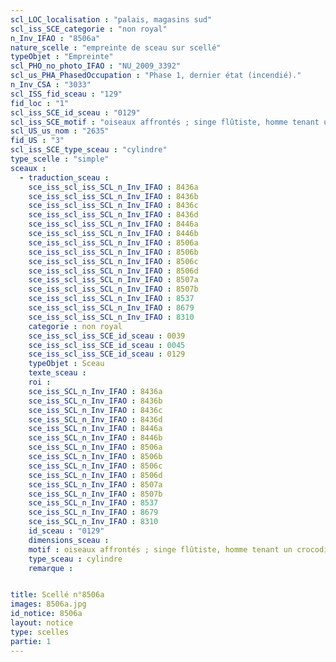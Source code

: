 ```yaml
---
scl_LOC_localisation : "palais, magasins sud"
scl_iss_SCE_categorie : "non royal"
n_Inv_IFAO : "8506a"
nature_scelle : "empreinte de sceau sur scellé"
typeObjet : "Empreinte"
scl_PHO_no_photo_IFAO : "NU_2009_3392"
scl_us_PHA_PhasedOccupation : "Phase 1, dernier état (incendié)."
n_Inv_CSA : "3033"
scl_ISS_fid_sceau : "129"
fid_loc : "1"
scl_iss_SCE_id_sceau : "0129"
scl_iss_SCE_motif : "oiseaux affrontés ; singe flûtiste, homme tenant un crocodile ?, hippopotame, capriné, lézard ; crocodiles tête-bêche, lion, insecte,abeille ; homme sautant?, animal couché..."
scl_US_us_nom : "2635"
fid_US : "3"
scl_iss_SCE_type_sceau : "cylindre"
type_scelle : "simple"
sceaux :
  - traduction_sceau : 
    sce_iss_scl_iss_SCL_n_Inv_IFAO : 8436a
    sce_iss_scl_iss_SCL_n_Inv_IFAO : 8436b
    sce_iss_scl_iss_SCL_n_Inv_IFAO : 8436c
    sce_iss_scl_iss_SCL_n_Inv_IFAO : 8436d
    sce_iss_scl_iss_SCL_n_Inv_IFAO : 8446a
    sce_iss_scl_iss_SCL_n_Inv_IFAO : 8446b
    sce_iss_scl_iss_SCL_n_Inv_IFAO : 8506a
    sce_iss_scl_iss_SCL_n_Inv_IFAO : 8506b
    sce_iss_scl_iss_SCL_n_Inv_IFAO : 8506c
    sce_iss_scl_iss_SCL_n_Inv_IFAO : 8506d
    sce_iss_scl_iss_SCL_n_Inv_IFAO : 8507a
    sce_iss_scl_iss_SCL_n_Inv_IFAO : 8507b
    sce_iss_scl_iss_SCL_n_Inv_IFAO : 8537
    sce_iss_scl_iss_SCL_n_Inv_IFAO : 8679
    sce_iss_scl_iss_SCL_n_Inv_IFAO : 8310
    categorie : non royal
    sce_iss_scl_iss_SCE_id_sceau : 0039
    sce_iss_scl_iss_SCE_id_sceau : 0045
    sce_iss_scl_iss_SCE_id_sceau : 0129
    typeObjet : Sceau
    texte_sceau : 
    roi : 
    sce_iss_SCL_n_Inv_IFAO : 8436a
    sce_iss_SCL_n_Inv_IFAO : 8436b
    sce_iss_SCL_n_Inv_IFAO : 8436c
    sce_iss_SCL_n_Inv_IFAO : 8436d
    sce_iss_SCL_n_Inv_IFAO : 8446a
    sce_iss_SCL_n_Inv_IFAO : 8446b
    sce_iss_SCL_n_Inv_IFAO : 8506a
    sce_iss_SCL_n_Inv_IFAO : 8506b
    sce_iss_SCL_n_Inv_IFAO : 8506c
    sce_iss_SCL_n_Inv_IFAO : 8506d
    sce_iss_SCL_n_Inv_IFAO : 8507a
    sce_iss_SCL_n_Inv_IFAO : 8507b
    sce_iss_SCL_n_Inv_IFAO : 8537
    sce_iss_SCL_n_Inv_IFAO : 8679
    sce_iss_SCL_n_Inv_IFAO : 8310
    id_sceau : "0129"
    dimensions_sceau : 
    motif : oiseaux affrontés ; singe flûtiste, homme tenant un crocodile ?, hippopotame, capriné, lézard ; crocodiles tête-bêche, lion, insecte,abeille ; homme sautant?, animal couché...
    type_sceau : cylindre
    remarque : 


title: Scellé n°8506a
images: 8506a.jpg
id_notice: 8506a
layout: notice
type: scelles
partie: 1
---
```

